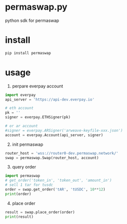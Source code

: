 # permaswap.py
python sdk for permaswap

# install

```python
pip install permaswap
```

# usage

1. perpare everpay account

```python
import everpay
api_server = 'https://api-dev.everpay.io'

# eth account
pk = ''
signer = everpay.ETHSigner(pk)

# or ar account
#signer = everpay.ARSigner('arweave-keyfile-xxx.json')
account = everpay.Account(api_server, signer)
```

2. init permaswap

```python
router_host = 'wss://router0-dev.permaswap.network/'
swap = permaswap.Swap(router_host, account)
```

3. query order

```python
import permaswap
# get_order('token_in', 'token_out', 'amount_in')
# sell 1 tar for tusdc
order = swap.get_order('tAR', 'tUSDC', 10**12)
print(order)
```

4. place order

```python
result = swap.place_order(order)
print(result)
```
